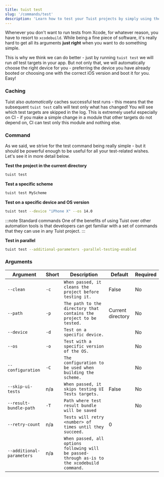 ```yaml
---
title: tuist test
slug: '/commands/test'
description: 'Learn how to test your Tuist projects by simply using the test command that is optimized for minimal configuration.'
---
```


Whenever you don't want to run tests from Xcode, for whatever reason, you have to resort to `xcodebuild`.
While being a fine piece of software, it's really hard to get all its arguments **just right**
when you want to do something simple.

This is why we think we can do better - just by running `tuist test` we will run _all_ test targets in your app.
But not only that, we will automatically choose the right device for you - preferring the device you have already booted
or choosing one with the correct iOS version and boot it for you. Easy!

### Caching

Tuist also _automatically_ caches successful test runs - this means that the subsequent `tuist test` calls will
test only what has changed! You will see which test targets are skipped in the log.
This is extremely useful especially on CI - if you make a simple change in a module that other targets
do not depend on, CI can test only this module and nothing else.

### Command

As we said, we strive for the test command being really simple - but it should be powerful enough to be useful for all your
test-related wishes. Let's see it in more detail below.

**Test the project in the current directory**

```bash
tuist test
```

**Test a specific scheme**

```bash
tuist test MyScheme
```

**Test on a specific device and OS version**

```bash
tuist test --device "iPhone X" --os 14.0
```

:::note Standard commands
One of the benefits of using Tuist over other automation tools is that developers can get familiar with a set of commands that they can use in any Tuist project.
:::

**Test in parallel**

```bash
tuist test --additional-parameters -parallel-testing-enabled
```

### Arguments

| Argument                  | Short | Description                                                                                  | Default           | Required |
| ------------------------- | ----- | -------------------------------------------------------------------------------------------- | ----------------- | -------- |
| `--clean`                 | `-c`  | `When passed, it cleans the project before testing it.`                                      | False             | No       |
| `--path`                  | `-p`  | `The path to the directory that contains the project to be tested.`                          | Current directory | No       |
| `--device`                | `-d`  | `Test on a specific device.`                                                                 |                   | No       |
| `--os`                    | `-o`  | `Test with a specific version of the OS.`                                                    |                   | No       |
| `--configuration`         | `-C`  | `The configuration to be used when building the scheme.`                                     |                   | No       |
| `--skip-ui-tests`         | n/a   | `When passed, it skips testing UI Tests targets.`                                            | False             | No       |
| `--result-bundle-path`    | `-T`  | `Path where test result bundle will be saved`                                                |                   | No       |
| `--retry-count`           | n/a   | `Tests will retry <number> of times until they succeed.`                                     | 0                 |          |
| `--additional-parameters` | n/a   | `When passed, all options following will be passed-through as-is to the xcodebuild command.` |                   |          |
